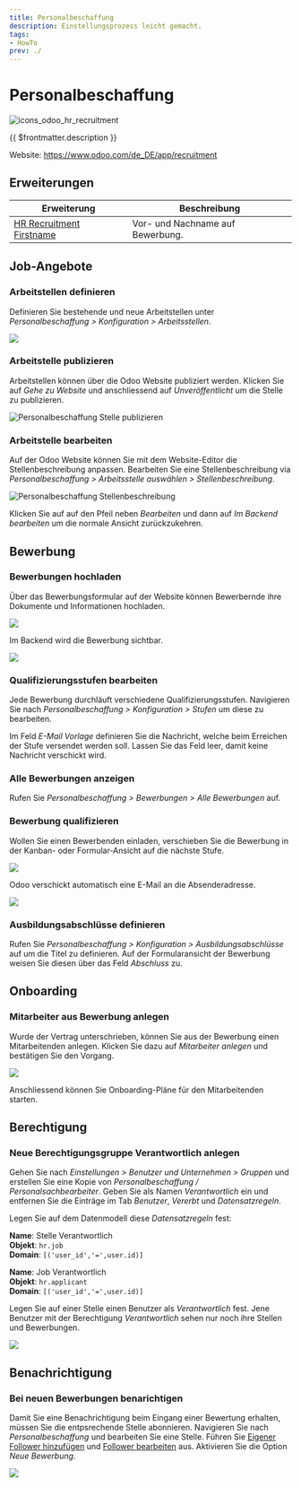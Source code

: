 ```yaml
---
title: Personalbeschaffung
description: Einstellungsprozess leicht gemacht.
tags:
- HowTo
prev: ./
---
```

# Personalbeschaffung
![icons_odoo_hr_recruitment](attachments/icons_odoo_hr_recruitment.png)

{{ $frontmatter.description }}

Website: <https://www.odoo.com/de_DE/app/recruitment>

## Erweiterungen

| Erweiterung                                                 | Beschreibung                     |
| ----------------------------------------------------------- | -------------------------------- |
| [HR Recruitment Firstname](HR%20Recruitment%20Firstname.md) | Vor- und Nachname auf Bewerbung. |

## Job-Angebote

### Arbeitstellen definieren

Definieren Sie bestehende und neue Arbeitstellen unter *Personalbeschaffung > Konfiguration > Arbeitsstellen*.

![](attachments/Personalbeschaffung%20Arbeitsstelle.png)

### Arbeitstelle publizieren

Arbeitstellen können über die Odoo Website publiziert werden. Klicken Sie auf *Gehe zu Website* und anschliessend auf *Unveröffentlicht* um die Stelle zu publizieren.

![Personalbeschaffung Stelle publizieren](attachments/Personalbeschaffung%20Stelle%20publizieren.gif)

### Arbeitstelle bearbeiten

Auf der Odoo Website können Sie mit dem Website-Editor die Stellenbeschreibung anpassen. Bearbeiten Sie eine Stellenbeschreibung via *Personalbeschaffung > Arbeitsstelle auswählen > Stellenbeschreibung*.

![Personalbeschaffung Stellenbeschreibung](attachments/Personalbeschaffung%20Stellenbeschreibung.gif)

Klicken Sie auf auf den Pfeil neben *Bearbeiten* und dann auf *Im Backend bearbeiten* um die normale Ansicht zurückzukehren.

## Bewerbung

### Bewerbungen hochladen

Über das Bewerbungsformular auf der Website können Bewerbernde ihre Dokumente und Informationen hochladen.

![](attachments/Personalbeschaffung%20Bewerbungsformular.png)

Im Backend wird die Bewerbung sichtbar.

![](attachments/Personalbeschaffung%20Backend.png)

### Qualifizierungsstufen bearbeiten

Jede Bewerbung durchläuft verschiedene Qualifizierungsstufen. Navigieren Sie nach *Personalbeschaffung > Konfiguration > Stufen* um diese zu bearbeiten.

Im Feld *E-Mail Vorlage* definieren Sie die Nachricht, welche beim Erreichen der Stufe versendet werden soll. Lassen Sie das Feld leer, damit keine Nachricht verschickt wird.

### Alle Bewerbungen anzeigen

Rufen Sie *Personalbeschaffung > Bewerbungen > Alle Bewerbungen* auf.

### Bewerbung qualifizieren

Wollen Sie einen Bewerbenden einladen, verschieben Sie die Bewerbung in der Kanban- oder Formular-Ansicht auf die nächste Stufe.

![](attachments/Personalbeschaffung%20Nächste%20Stufe.png)

Odoo verschickt automatisch eine E-Mail an die Absenderadresse.

![](attachments/Personalbeschaffung%20Gratulation.png)

### Ausbildungsabschlüsse definieren

Rufen Sie *Personalbeschaffung > Konfiguration > Ausbildungsabschlüsse* auf um die Titel zu definieren. Auf der Formularansicht der Bewerbung weisen Sie diesen über das Feld *Abschluss* zu.

## Onboarding

### Mitarbeiter aus Bewerbung anlegen

Wurde der Vertrag unterschrieben, können Sie aus der Bewerbung einen Mitarbeitenden anlegen. Klicken Sie dazu auf *Mitarbeiter anlegen* und bestätigen Sie den Vorgang.

![](attachments/Personalbeschaffung%20Bestätigung.png)

Anschliessend können Sie Onboarding-Pläne für den Mitarbeitenden starten.

## Berechtigung

### Neue Berechtigungsgruppe Verantwortlich anlegen

Gehen Sie nach *Einstellungen > Benutzer und Unternehmen > Gruppen* und erstellen Sie eine Kopie von *Personalbeschaffung / Personalsachbearbeiter*. Geben Sie als Namen *Verantwortlich* ein und entfernen Sie die Einträge im Tab *Benutzer*, *Vererbt* und *Datensatzregeln*.

Legen Sie auf dem Datenmodell diese *Datensatzregeln* fest:

**Name**: Stelle Verantwortlich\
**Objekt**: `hr.job`\
**Domain**: `[('user_id','=',user.id)]`

**Name**: Job Verantwortlich\
**Objekt**: `hr.applicant`\
**Domain**: `[('user_id','=',user.id)]`

<!--
Fügen Sie die Gruppe *Verantwortlich* im Tab *Vererbt* von *Personalbeschaffung / Personalsachbearbeiter* hinzu. Damit ist sichergestellt, dass jeweils nur eine Option in den Einstellung augewählt werden kann:

![](assets/Personalbeschaffung%20Einstellungen%20Verantwortlich.png)
-->

Legen Sie auf einer Stelle einen Benutzer als *Verantwortlich* fest. Jene Benutzer mit der Berechtigung *Verantwortlich* sehen nur noch ihre Stellen und Bewerbungen.

![](attachments/Personalbeschaffung%20Verantworltich.png)

## Benachrichtigung

### Bei neuen Bewerbungen benarichtigen 

Damit Sie eine Benachrichtigung beim Eingang einer Bewertung erhalten, müssen Sie die entpsrechende Stelle abonnieren. Navigieren Sie nach *Personalbeschaffung* und bearbeiten Sie eine Stelle. Führen Sie [Eigener Follower hinzufügen](Dialog.md#Eigener%20Follower%20hinzufügen) und [Follower bearbeiten](Dialog.md#Follower%20bearbeiten) aus. Aktivieren Sie die Option *Neue Bewerbung*.


![](attachments/Pasted%20image%2020250113145130.png)